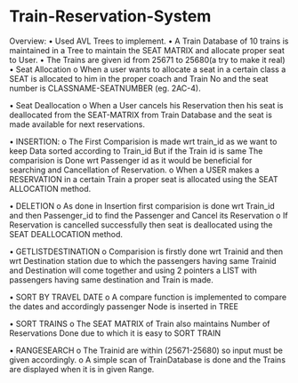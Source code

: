# Train-Reservation-System
Overview:
•	Used AVL Trees to implement.
•	A Train Database of 10 trains is maintained in a Tree to maintain the SEAT MATRIX and allocate proper seat to User.
•	The Trains are given id from 25671 to 25680(a try to make it real)
•	Seat Allocation
    o	When a user wants to allocate a seat in a certain class a SEAT is allocated to him in the proper coach and Train No and the seat number is CLASSNAME-SEATNUMBER (eg. 2AC-4).

•	Seat Deallocation
    o	When a User cancels his Reservation then his seat is deallocated from the SEAT-MATRIX from Train Database and the seat is made available for next reservations.

•	INSERTION:
    o	The First Comparision is made wrt  train_id as we want to keep Data sorted according to Train_id  But if the Train id is same The comparision is Done wrt 
        Passenger id as it would be beneficial for searching and Cancellation of Reservation.
    o	When a USER makes a RESERVATION in a certain Train a proper seat is allocated using the SEAT ALLOCATION method.

•	DELETION
    o	As done in Insertion first comparision is done wrt Train_id and then Passenger_id to find the Passenger and Cancel its Reservation
    o	If Reservation is cancelled successfully then seat is deallocated using the SEAT DEALLOCATION method.

•	GETLISTDESTINATION
    o	Comparision is firstly done wrt Trainid and then wrt Destination station due to which the passengers having same Trainid and Destination will come together and using 2 pointers a LIST with passengers having same destination and Train is made.

•	SORT BY TRAVEL DATE 
    o	A compare function is implemented to compare the dates and accordingly passenger Node is inserted in TREE

•	SORT TRAINS
    o	The SEAT MATRIX of Train also maintains Number of Reservations Done due to which it is easy to SORT TRAIN

•	RANGESEARCH
    o	The Trainid are within (25671-25680) so input must be given accordingly.
    o	 A simple scan of TrainDatabase is done and the Trains are displayed when it is in given Range.  
